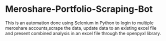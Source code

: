 # Meroshare-Portfolio-Scraping-Bot
This is an automation done using Selenium in Python to login to multiple meroshare accounts,scrape the data, update data to an existing excel file and present combined analysis in an excel file through the openpyxl library.
